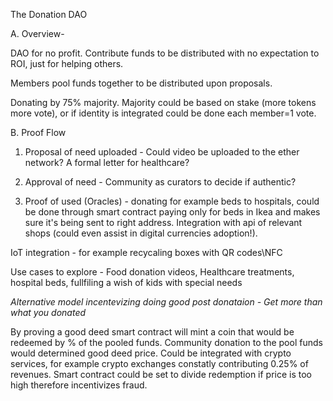 The Donation DAO

A. Overview-

DAO for no profit. Contribute funds to be distributed with no expectation to ROI, just for helping others.

Members pool funds together to be distributed upon proposals. 

Donating by 75% majority. Majority could be based on stake (more tokens more vote), or if identity is integrated could be done each member=1 vote.

B. Proof Flow 

1. Proposal of need uploaded - Could video be uploaded to the ether network? A formal letter for healthcare?  

2. Approval of need - Community as curators to decide if authentic? 

3. Proof of used (Oracles) - donating for example beds to hospitals, could be done through smart contract paying only for beds in Ikea and makes sure it's being sent to right address. Integration with api of relevant shops (could even assist in digital currencies adoption!). 

IoT integration - for example recycaling boxes with QR codes\NFC 

Use cases to explore - Food donation videos, Healthcare treatments, hospital beds, fullfiling a wish of kids with special needs

*Alternative model incentevizing doing good post donataion  - Get more than what you donated*

By proving a good deed smart contract will mint a coin that would be redeemed by % of the pooled funds. Community donation to the pool funds would determined good deed price. Could be integrated with crypto services, for example crypto exchanges constatly contributing 0.25% of revenues. Smart contract could be set to divide redemption if price is too high therefore incentivizes fraud.






